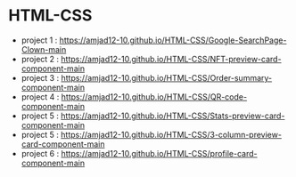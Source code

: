 # HTML-CSS
- project 1 : https://amjad12-10.github.io/HTML-CSS/Google-SearchPage-Clown-main
- project 2 : https://amjad12-10.github.io/HTML-CSS/NFT-preview-card-component-main
- project 3 : https://amjad12-10.github.io/HTML-CSS/Order-summary-component-main
- project 4 : https://amjad12-10.github.io/HTML-CSS/QR-code-component-main
- project 5 : https://amjad12-10.github.io/HTML-CSS/Stats-preview-card-component-main 
- project 5 : https://amjad12-10.github.io/HTML-CSS/3-column-preview-card-component-main
- project 6 : https://amjad12-10.github.io/HTML-CSS/profile-card-component-main

